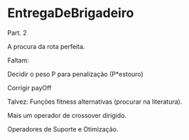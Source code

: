 # EntregaDeBrigadeiro
Part. 2

A procura da rota perfeita.


Faltam:

Decidir o peso P para penalização (P*estouro)

Corrigir payOff

Talvez: Funções fitness alternativas (procurar na literatura).

Mais um operador de crossover dirigido.

Operadores de Suporte e Otimização.
